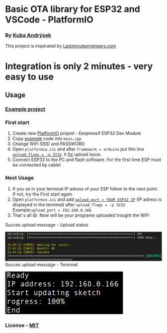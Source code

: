 # Basic OTA library for ESP32 and VSCode - PlatformIO
### By [Kuba Andrýsek](https://kubaandrysek.cz/)
This project is inspirated by [Lastminuteengineers.com](https://lastminuteengineers.com/esp32-ota-updates-arduino-ide/)

# Integration is only 2 minutes - very easy to use

## Usage

### [Example project](https://github.com/JakubAndrysek/BasicOTA-ESP32-library/tree/master/example/BasicUsage)

### First start
1. Create new [PlatformIO](https://platformio.org/) projest - Eespressif ESP32 Dev Module
1. Copy [example](https://github.com/JakubAndrysek/BasicOTA-ESP32-library/blob/master/example/BasicUsage/main.cpp) code into `main.cpp`
1. Change WiFi SSID and PASSWORD
1. Open `platformio.ini` and after `framework = arduino` put this line [`upload_flags = -p 3232`](https://github.com/JakubAndrysek/BasicOTA-ESP32-library/blob/master/example/BasicUsage/platformio.ini#L20). It [fix](https://github.com/platformio/platform-espressif32/issues/197) upload issue.
1. Connect ESP32 to the PC and flash software. For the first time ESP must be connected by cable!

### Next Usage
1. If you se in your terminal IP adress of your ESP follow to the next point. If not, try the First start again
1. Open `platformio.ini` and add [`upload_port = YOUR ESP32 IP`](https://github.com/JakubAndrysek/BasicOTA-ESP32-library/blob/master/example/BasicUsage/platformio.ini#L19)  (IP adress is displayed in the terminal) after `upload_flags = -p 3232` Example:`upload_port = 192.168.0.166`
1. That`s all 😃. Now will be your programe uploaded trought the WiFI

Succes upload message - Upload status

[![Build Status](/docs/SuccesTerminal.png)]()
Succes upload message - Terminal

[![Build Status](/docs/SussecESP.png)]()


### License - [MIT](https://github.com/JakubAndrysek/BasicOTA-ESP32-library/blob/master/LICENSE)
